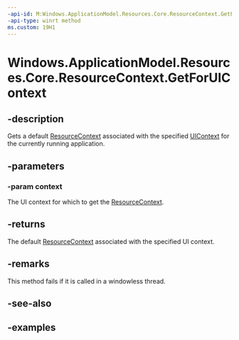 ```yaml
---
-api-id: M:Windows.ApplicationModel.Resources.Core.ResourceContext.GetForUIContext(Windows.UI.UIContext)
-api-type: winrt method
ms.custom: 19H1
---
```


<!-- Method syntax.
public ResourceContext ResourceContext.GetForUIContext(UIContext context)
-->

# Windows.ApplicationModel.Resources.Core.ResourceContext.GetForUIContext

## -description
Gets a default [ResourceContext](resourcecontext.md) associated with the specified [UIContext](../windows.ui/uicontext.md) for the currently running application.

## -parameters
### -param context
The UI context for which to get the [ResourceContext](resourcecontext.md).

## -returns
The default [ResourceContext](resourcecontext.md) associated with the specified UI context.

## -remarks
This method fails if it is called in a windowless thread.

## -see-also

## -examples

